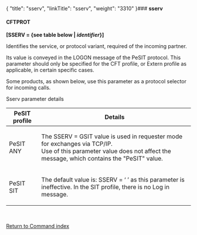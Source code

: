 {
    "title": "sserv",
    "linkTitle": "sserv",
    "weight": "3310"
}### **<span id="sserv"></span>**sserv****

#### **CFTPROT**

**\[SSERV = {see table below | *identifier*}\]**

Identifies the service, or protocol
variant, required of the incoming partner.

Its value is conveyed in the LOGON message of the PeSIT protocol. This
parameter should only be specified for the CFT profile, or Extern profile
as applicable, in certain specific cases.

Some products, as shown below, use this parameter as a protocol selector
for incoming calls.

<span id="sserv_parameter_details"></span>Sserv parameter details

<table>
   <thead>
      <tr>
<th class="HeadE-Column1-Header1">PeSIT profile         </th>
<th class="HeadD-Column1-Header1">Details         </th>
      </tr>
   </thead>
   <tbody>
      <tr>
         <td><p>PeSIT ANY  </p>         </td>
         <td><p>The SSERV = GSIT value is used in requester mode for exchanges via TCP/IP.<br />
Use of this parameter value does not affect the message, which contains
the "PeSIT" value. </p>         </td>
      </tr>
      <tr>
         <td><p>PeSIT SIT</p>         </td>
         <td><p>The default value is: SSERV = ‘ ’ as this parameter is ineffective.
In the SIT profile, there is no Log in message.</p>         </td>
      </tr>
   </tbody>
</table>

 

[Return to Command index](../../)

 
